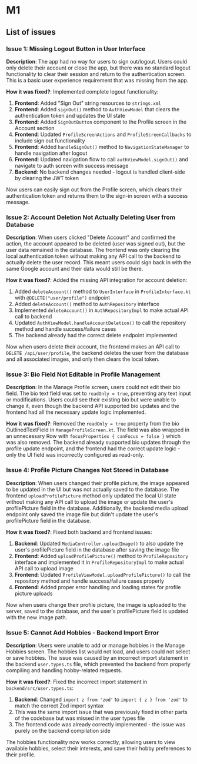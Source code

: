 # M1

## List of issues

### Issue 1: Missing Logout Button in User Interface

**Description**: The app had no way for users to sign out/logout. Users could only delete their account or close the app, but there was no standard logout functionality to clear their session and return to the authentication screen. This is a basic user experience requirement that was missing from the app.

**How it was fixed?**: Implemented complete logout functionality:
1. **Frontend**: Added "Sign Out" string resources to `strings.xml`
2. **Frontend**: Added `signOut()` method to `AuthViewModel` that clears the authentication token and updates the UI state
3. **Frontend**: Added `SignOutButton` component to the Profile screen in the Account section
4. **Frontend**: Updated `ProfileScreenActions` and `ProfileScreenCallbacks` to include sign out functionality
5. **Frontend**: Added `handleSignOut()` method to `NavigationStateManager` to handle navigation after logout
6. **Frontend**: Updated navigation flow to call `authViewModel.signOut()` and navigate to auth screen with success message
7. **Backend**: No backend changes needed - logout is handled client-side by clearing the JWT token

Now users can easily sign out from the Profile screen, which clears their authentication token and returns them to the sign-in screen with a success message.

### Issue 2: Account Deletion Not Actually Deleting User from Database

**Description**: When users clicked "Delete Account" and confirmed the action, the account appeared to be deleted (user was signed out), but the user data remained in the database. The frontend was only clearing the local authentication token without making any API call to the backend to actually delete the user record. This meant users could sign back in with the same Google account and their data would still be there.

**How it was fixed?**: Added the missing API integration for account deletion:
1. Added `deleteAccount()` method to `UserInterface` in `ProfileInterface.kt` with `@DELETE("user/profile")` endpoint
2. Added `deleteAccount()` method to `AuthRepository` interface
3. Implemented `deleteAccount()` in `AuthRepositoryImpl` to make actual API call to backend
4. Updated `AuthViewModel.handleAccountDeletion()` to call the repository method and handle success/failure cases
5. The backend already had the correct delete endpoint implemented

Now when users delete their account, the frontend makes an API call to `DELETE /api/user/profile`, the backend deletes the user from the database and all associated images, and only then clears the local token.

### Issue 3: Bio Field Not Editable in Profile Management

**Description**: In the Manage Profile screen, users could not edit their bio field. The bio text field was set to `readOnly = true`, preventing any text input or modifications. Users could see their existing bio but were unable to change it, even though the backend API supported bio updates and the frontend had all the necessary update logic implemented.

**How it was fixed?**: Removed the `readOnly = true` property from the bio OutlinedTextField in `ManageProfileScreen.kt`. The field was also wrapped in an unnecessary Row with `focusProperties { canFocus = false }` which was also removed. The backend already supported bio updates through the profile update endpoint, and the frontend had the correct update logic - only the UI field was incorrectly configured as read-only.

### Issue 4: Profile Picture Changes Not Stored in Database

**Description**: When users changed their profile picture, the image appeared to be updated in the UI but was not actually saved to the database. The frontend `uploadProfilePicture` method only updated the local UI state without making any API call to upload the image or update the user's profilePicture field in the database. Additionally, the backend media upload endpoint only saved the image file but didn't update the user's profilePicture field in the database.

**How it was fixed?**: Fixed both backend and frontend issues:
1. **Backend**: Updated `MediaController.uploadImage()` to also update the user's profilePicture field in the database after saving the image file
2. **Frontend**: Added `uploadProfilePicture()` method to `ProfileRepository` interface and implemented it in `ProfileRepositoryImpl` to make actual API call to upload image
3. **Frontend**: Updated `ProfileViewModel.uploadProfilePicture()` to call the repository method and handle success/failure cases properly
4. **Frontend**: Added proper error handling and loading states for profile picture uploads

Now when users change their profile picture, the image is uploaded to the server, saved to the database, and the user's profilePicture field is updated with the new image path.

### Issue 5: Cannot Add Hobbies - Backend Import Error

**Description**: Users were unable to add or manage hobbies in the Manage Hobbies screen. The hobbies list would not load, and users could not select or save hobbies. The issue was caused by an incorrect import statement in the backend `user.types.ts` file, which prevented the backend from properly compiling and handling hobby-related requests.

**How it was fixed?**: Fixed the incorrect import statement in `backend/src/user.types.ts`:
1. **Backend**: Changed `import z from 'zod'` to `import { z } from 'zod'` to match the correct Zod import syntax
2. This was the same import issue that was previously fixed in other parts of the codebase but was missed in the user types file
3. The frontend code was already correctly implemented - the issue was purely on the backend compilation side

The hobbies functionality now works correctly, allowing users to view available hobbies, select their interests, and save their hobby preferences to their profile.
